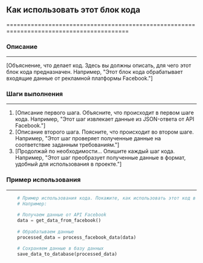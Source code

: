 ## Как использовать этот блок кода
=========================================================================================

### Описание
-------------------------
[Объяснение, что делает код. Здесь вы должны описать, для чего этот блок кода предназначен. 
Например, "Этот блок кода обрабатывает входящие данные от рекламной платформы Facebook."]

### Шаги выполнения
-------------------------
1. [Описание первого шага. Объясните, что происходит в первом шаге кода. Например, "Этот шаг извлекает данные из JSON-ответа от API Facebook."]
2. [Описание второго шага. Поясните, что происходит во втором шаге. Например, "Этот шаг проверяет полученные данные на соответствие заданным требованиям."]
3. [Продолжай по необходимости... Опишите каждый шаг кода. Например, "Этот шаг преобразует полученные данные в формат, удобный для использования в проекте."]

### Пример использования
-------------------------

```python
    # Пример использования кода. Покажите, как использовать этот код в контексте проекта.
    # Например:
    
    # Получаем данные от API Facebook
    data = get_data_from_facebook() 
    
    # Обрабатываем данные
    processed_data = process_facebook_data(data) 

    # Сохраняем данные в базу данных
    save_data_to_database(processed_data)